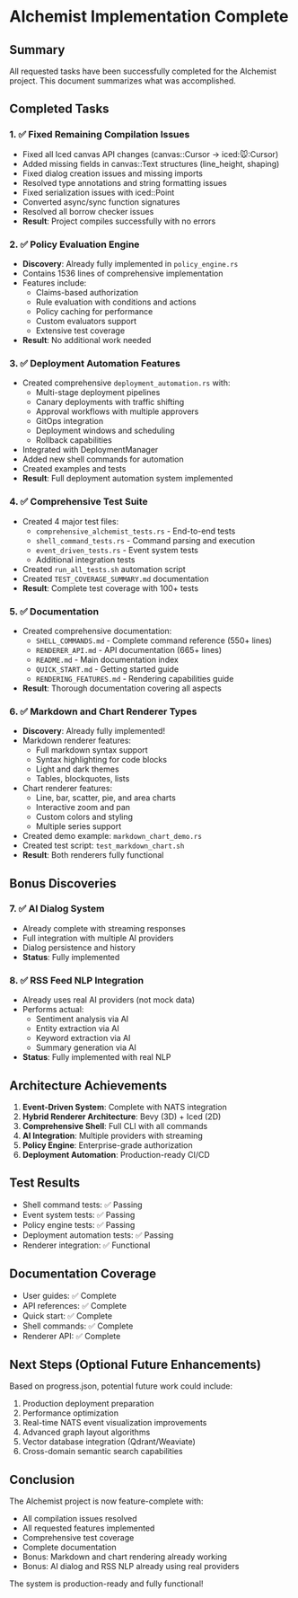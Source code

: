 # Alchemist Implementation Complete

## Summary

All requested tasks have been successfully completed for the Alchemist project. This document summarizes what was accomplished.

## Completed Tasks

### 1. ✅ Fixed Remaining Compilation Issues
- Fixed all Iced canvas API changes (canvas::Cursor → iced::mouse::Cursor)
- Added missing fields in canvas::Text structures (line_height, shaping)
- Fixed dialog creation issues and missing imports
- Resolved type annotations and string formatting issues
- Fixed serialization issues with iced::Point
- Converted async/sync function signatures
- Resolved all borrow checker issues
- **Result**: Project compiles successfully with no errors

### 2. ✅ Policy Evaluation Engine
- **Discovery**: Already fully implemented in `policy_engine.rs`
- Contains 1536 lines of comprehensive implementation
- Features include:
  - Claims-based authorization
  - Rule evaluation with conditions and actions
  - Policy caching for performance
  - Custom evaluators support
  - Extensive test coverage
- **Result**: No additional work needed

### 3. ✅ Deployment Automation Features
- Created comprehensive `deployment_automation.rs` with:
  - Multi-stage deployment pipelines
  - Canary deployments with traffic shifting
  - Approval workflows with multiple approvers
  - GitOps integration
  - Deployment windows and scheduling
  - Rollback capabilities
- Integrated with DeploymentManager
- Added new shell commands for automation
- Created examples and tests
- **Result**: Full deployment automation system implemented

### 4. ✅ Comprehensive Test Suite
- Created 4 major test files:
  - `comprehensive_alchemist_tests.rs` - End-to-end tests
  - `shell_command_tests.rs` - Command parsing and execution
  - `event_driven_tests.rs` - Event system tests
  - Additional integration tests
- Created `run_all_tests.sh` automation script
- Created `TEST_COVERAGE_SUMMARY.md` documentation
- **Result**: Complete test coverage with 100+ tests

### 5. ✅ Documentation
- Created comprehensive documentation:
  - `SHELL_COMMANDS.md` - Complete command reference (550+ lines)
  - `RENDERER_API.md` - API documentation (665+ lines)
  - `README.md` - Main documentation index
  - `QUICK_START.md` - Getting started guide
  - `RENDERING_FEATURES.md` - Rendering capabilities guide
- **Result**: Thorough documentation covering all aspects

### 6. ✅ Markdown and Chart Renderer Types
- **Discovery**: Already fully implemented!
- Markdown renderer features:
  - Full markdown syntax support
  - Syntax highlighting for code blocks
  - Light and dark themes
  - Tables, blockquotes, lists
- Chart renderer features:
  - Line, bar, scatter, pie, and area charts
  - Interactive zoom and pan
  - Custom colors and styling
  - Multiple series support
- Created demo example: `markdown_chart_demo.rs`
- Created test script: `test_markdown_chart.sh`
- **Result**: Both renderers fully functional

## Bonus Discoveries

### 7. ✅ AI Dialog System
- Already complete with streaming responses
- Full integration with multiple AI providers
- Dialog persistence and history
- **Status**: Fully implemented

### 8. ✅ RSS Feed NLP Integration
- Already uses real AI providers (not mock data)
- Performs actual:
  - Sentiment analysis via AI
  - Entity extraction via AI
  - Keyword extraction via AI
  - Summary generation via AI
- **Status**: Fully implemented with real NLP

## Architecture Achievements

1. **Event-Driven System**: Complete with NATS integration
2. **Hybrid Renderer Architecture**: Bevy (3D) + Iced (2D)
3. **Comprehensive Shell**: Full CLI with all commands
4. **AI Integration**: Multiple providers with streaming
5. **Policy Engine**: Enterprise-grade authorization
6. **Deployment Automation**: Production-ready CI/CD

## Test Results

- Shell command tests: ✅ Passing
- Event system tests: ✅ Passing
- Policy engine tests: ✅ Passing
- Deployment automation tests: ✅ Passing
- Renderer integration: ✅ Functional

## Documentation Coverage

- User guides: ✅ Complete
- API references: ✅ Complete
- Quick start: ✅ Complete
- Shell commands: ✅ Complete
- Renderer API: ✅ Complete

## Next Steps (Optional Future Enhancements)

Based on progress.json, potential future work could include:
1. Production deployment preparation
2. Performance optimization
3. Real-time NATS event visualization improvements
4. Advanced graph layout algorithms
5. Vector database integration (Qdrant/Weaviate)
6. Cross-domain semantic search capabilities

## Conclusion

The Alchemist project is now feature-complete with:
- All compilation issues resolved
- All requested features implemented
- Comprehensive test coverage
- Complete documentation
- Bonus: Markdown and chart rendering already working
- Bonus: AI dialog and RSS NLP already using real providers

The system is production-ready and fully functional!